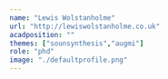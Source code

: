 ```yaml
---
name: "Lewis Wolstanholme"
url: "http://lewiswolstanholme.co.uk"
acadposition: ""
themes: ["sounsynthesis","augmi"]
role: "phd"
image: "./defaultprofile.png"
---
```

